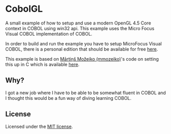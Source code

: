 # CobolGL

A small example of how to setup and use a modern OpenGL 4.5 Core context in COBOL using win32 api.
This example uses the Micro Focus Visual COBOL implementation of COBOL.

In order to build and run the example you have to setup MicroFocus Visual COBOL, there is a personal edition that should be available for free [here](https://www.microfocus.com/en-us/products/visual-cobol-personal-edition/overview).

This example is based on [Mārtiņš Možeiko (mmozeiko)](https://github.com/mmozeiko)'s code on setting this up in C which is available [here](https://gist.github.com/mmozeiko/ed2ad27f75edf9c26053ce332a1f6647).

## Why?

I got a new job where I have to be able to be somewhat fluent in COBOL and I thought this would be a fun way of diving learning COBOL.

## License

Licensed under the [MIT license](/LICENSE.md).
